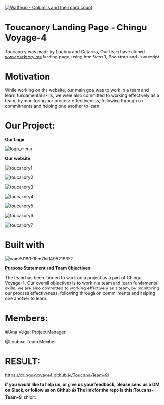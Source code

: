 [![Waffle.io - Columns and their card count](https://badge.waffle.io/chingu-voyage4/Toucans-Team-9.png?columns=all)](https://waffle.io/chingu-voyage4/Toucans-Team-9?utm_source=badge)
# Toucanory Landing Page - Chingu Voyage-4
Toucanory was made by Loubna and Catarina, Our team have cloned www.packtory.ma landing page, using html5/css3, Bootstrap and Javascript 

# Motivation

While working on the website, our main goal was to work in a team and learn fundamental skills, we were also committed to working effectively as a team, by monitoring our process effectiveness, following through on commitments and helping one another to learn.

# Our Project:
**Our Logo**

![logo_menu](https://user-images.githubusercontent.com/25456073/38738736-c9aba47e-3f2a-11e8-8d00-258a2af2de54.png)

**Our website**

![toucanory1](https://user-images.githubusercontent.com/25456073/38739576-340c082a-3f2d-11e8-96f3-2d43f71fcdcd.PNG)

![toucanory2](https://user-images.githubusercontent.com/25456073/38739574-3307b276-3f2d-11e8-9236-3362feba08c5.PNG)

![toucanory3](https://user-images.githubusercontent.com/25456073/38739572-3295c814-3f2d-11e8-8070-08ed414c2239.PNG)

![toucanory4](https://user-images.githubusercontent.com/25456073/38739571-32563ffa-3f2d-11e8-88f3-ddeb3c3d9267.PNG)

![toucanory5](https://user-images.githubusercontent.com/25456073/38739568-3218c76a-3f2d-11e8-8a73-8e2a4efa8215.PNG)

![toucanory6](https://user-images.githubusercontent.com/25456073/38739567-31dd2e30-3f2d-11e8-8353-8a33b4c05bdb.PNG)

![toucanory7](https://user-images.githubusercontent.com/25456073/38739566-31a8ea12-3f2d-11e8-8058-340c120806d8.PNG)

# Built with

![want51180-1hm7ku1495216352](https://user-images.githubusercontent.com/25456073/38740081-8f52df1e-3f2e-11e8-810a-9a1793a6c8b5.png)


**Purpose Statement and Team Objectives:**

The team has been formed to work on a project as a part of Chingu Voyage-4. Our overall objectives is to work in a team and learn fundamental skills, we are also committed to working effectively as a team, by monitoring our process effectiveness, following through on commitments and helping one another to learn.

# Members:

@Ana Veiga: Project Manager

@Loubna:  Team Member

# RESULT:

https://chingu-voyage4.github.io/Toucans-Team-9/

**if you would like to help us, or give us your feedback, please send us a DM on Slack, or follow us on Github :+1: The link for the repo is this:Toucans-Team-9** :shipit:
